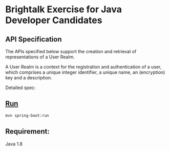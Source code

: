 **Brightalk Exercise for Java Developer Candidates**
==========================================

## API Specification
The APIs specified below support the creation and retrieval of representations of a User Realm.  

A User Realm is a context for the registration and authentication of a user, which comprises a unique integer identifier, a unique name, an (encryption) key and a description. 

Detailed spec: <a href="https://github.com/tamaslang/user-realm/blob/master/docs/BrightTALKrecruitment-javacodingexercise-public.docx" target="_blank"/>

## Run

```sh
mvn spring-boot:run
```

## Requirement:
Java 1.8


